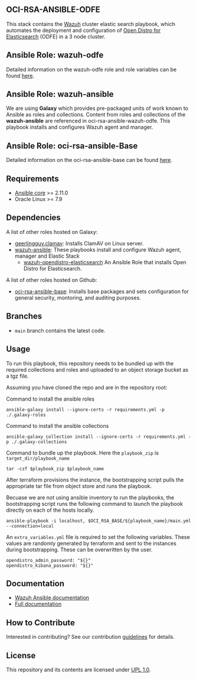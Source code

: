 
## OCI-RSA-ANSIBLE-ODFE
This stack contains the [Wazuh](https://wazuh.com/) cluster elastic search playbook, which automates the deployment and configuration of [Open Distro for Elasticsearch](https://opendistro.github.io/for-elasticsearch/) (ODFE)  in a 3 node cluster.

## Ansible Role: wazuh-odfe
Detailed information on the wazuh-odfe role and role variables can be found [here](/wazuh-odfe/README.md). 

## Ansible Role: wazuh-ansible
We are using <b>Galaxy</b> which provides pre-packaged units of work known to Ansible as roles and collections. Content 
from roles and collections of the <b>wazuh-ansible</b> are referenced in oci-rsa-ansible-wazuh-odfe. This playbook installs and 
configures Wazuh agent and manager.

## Ansible Role: oci-rsa-ansible-Base
Detailed information on the oci-rsa-ansible-base can be found [here]().

## Requirements
- [Ansible core](https://docs.ansible.com/ansible-core/devel/index.html) >= 2.11.0
- Oracle Linux >= 7.9

## Dependencies

A list of other roles hosted on Galaxy:

* [geerlingguy.clamav](https://github.com/geerlingguy/ansible-role-clamav): Installs ClamAV on Linux server.
* [wazuh-ansible](https://github.com/wazuh/wazuh-ansible): These playbooks install and configure Wazuh agent, manager and Elastic Stack
    - [wazuh-opendistro-elasticsearch](https://github.com/wazuh/wazuh-ansible/tree/master/roles/opendistro/opendistro-elasticsearch) An Ansible Role that installs Open Distro for Elasticsearch.

A list of other roles hosted on Github:
* [oci-rsa-ansible-base](pending...): Installs base packages and sets configuration for general security, montoring, and auditing purposes.

## Branches

* `main` branch contains the latest code.

## Usage

To run this playbook, this repository needs to be bundled up with the required collections and roles and uploaded to an object storage bucket as a tgz file.

Assuming you have cloned the repo and are in the repository root:

Command to install the ansible roles
```
ansible-galaxy install --ignore-certs -r requirements.yml -p ./.galaxy-roles
```
Command to install the ansible collections
```
ansible-galaxy collection install --ignore-certs -r requirements.yml -p ./.galaxy-collections
```
Command to bundle up the playbook.
Here the `playbook_zip` is `target_dir/playbook_name`
```
tar -czf $playbook_zip $playbook_name
```

After terraform provisions the instance, the bootstrapping script pulls the appropriate tar file from object store and runs the playbook.

Becuase we are not using ansible inventory to run the playbooks, the bootstrapping script runs the following command to launch the playbook directly on each of the hosts locally.

```
ansible-playbook -i localhost, $OCI_RSA_BASE/${playbook_name}/main.yml --connection=local
```

An `extra_variables.yml` file is required to set the following variables. These values are randomly generated by terraform and sent to the instances during bootstrapping. These can be overwritten by the user.
```
opendistro_admin_password: "${}"
opendistro_kibana_password: "${}"
```
## Documentation

* [Wazuh Ansible documentation](https://documentation.wazuh.com/current/deploying-with-ansible/index.html)
* [Full documentation](http://documentation.wazuh.com)

## How to Contribute
Interested in contributing?  See our contribution [guidelines](CONTRIBUTE.md) for details.

## License
This repository and its contents are licensed under [UPL 1.0](LICENSE).    

